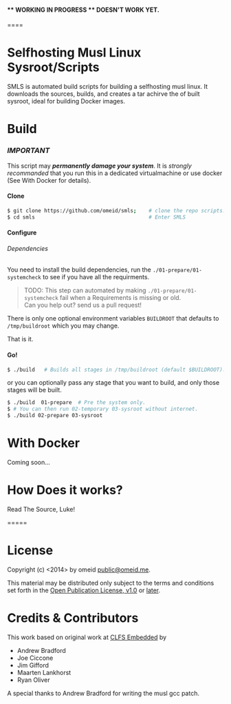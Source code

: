 
#### \*\* WORKING IN PROGRESS \*\* DOESN'T WORK YET.


====



Selfhosting Musl Linux Sysroot/Scripts 
======================


SMLS is automated build scripts for building a selfhosting musl linux. It
downloads the sources, builds, and creates a tar achirve the of built sysroot,
ideal for building Docker images.



Build 
=====

### ***IMPORTANT*** 
This script may **_permanently damage your system_**. It is _strongly recommanded_ that you run this in a dedicated virtualmachine or use
docker (See With Docker for details).

#### Clone 

```sh 
$ git clone https://github.com/omeid/smls;    # clone the repo scripts.  
$ cd smls                                     # Enter SMLS 
```

#### Configure

###### Dependencies 

You need to install the build dependencies, run the `./01-prepare/01-systemcheck` to see if you have all the requirments.
>   TODO: This step can automated by making `./01-prepare/01-systemcheck` fail when a Requirements is missing or old.  
>   Can you help out? send us a pull request!


There is only one optional environment variables `BUILDROOT` that defaults to `/tmp/buildroot` which you may change.  

That is it.


#### Go! 

```sh 
$ ./build   # Builds all stages in /tmp/buildroot (default $BUILDROOT).
```

or you can optionally pass any stage that you want to build, and only those stages will be built. 
```sh
$ ./build  01-prepare  # Pre the system only.
$ # You can then run 02-temporary 03-sysroot without internet.
$ ./build 02-prepare 03-sysroot
```

With Docker 
========== 

Coming soon...




How Does it works? 
============= 
Read The Source, Luke!



=====


License 
=======

Copyright (c) <2014> by omeid <public@omeid.me>. 

This material may be distributed only subject to the terms and conditions 
set forth in the [Open Publication License, v1.0](LICENSE) or [later](http://www.opencontent.org/openpub/).


Credits & Contributors
======================

This work based on original work at [CLFS Embedded](http://cross-lfs.org/view/clfs-embedded) by
- Andrew Bradford
- Joe Ciccone
- Jim Gifford
- Maarten Lankhorst
- Ryan Oliver

A special thanks to Andrew Bradford for writing the musl gcc patch.
